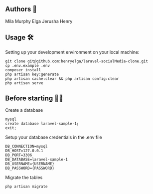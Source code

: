 ## Authors 👥<br>
Mila Murphy
Elga Jerusha Henry

## Usage 🛠️<br>
Setting up your development environment on your local machine: <br>
```
git clone git@github.com:henryelga/laravel-socialMedia-clone.git
cp .env.example .env
composer install
php artisan key:generate
php artisan cache:clear && php artisan config:clear
php artisan serve
```

## Before starting 👩‍💻<br>
Create a database <br>
```
mysql
create database laravel-sample-1;
exit;
```

Setup your database credentials in the .env file<br>
```
DB_CONNECTION=mysql
DB_HOST=127.0.0.1
DB_PORT=3306
DB_DATABASE=laravel-sample-1
DB_USERNAME={USERNAME}
DB_PASSWORD={PASSWORD}
```

Migrate the tables
```
php artisan migrate
```
